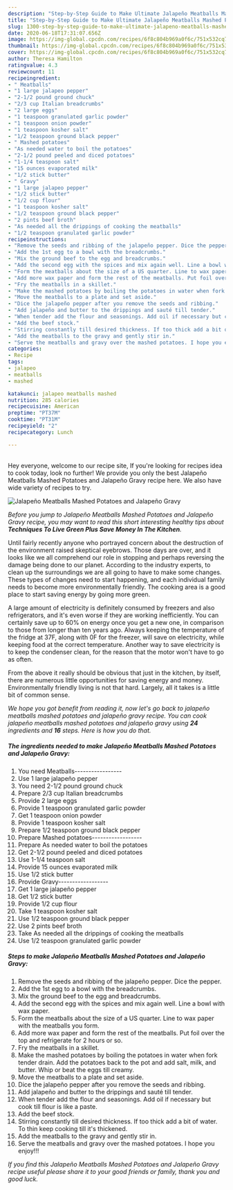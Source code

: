 ```yaml
---
description: "Step-by-Step Guide to Make Ultimate Jalapeño Meatballs Mashed Potatoes and Jalapeño Gravy"
title: "Step-by-Step Guide to Make Ultimate Jalapeño Meatballs Mashed Potatoes and Jalapeño Gravy"
slug: 1300-step-by-step-guide-to-make-ultimate-jalapeno-meatballs-mashed-potatoes-and-jalapeno-gravy
date: 2020-06-18T17:31:07.656Z
image: https://img-global.cpcdn.com/recipes/6f8c804b969a0f6c/751x532cq70/jalapeno-meatballs-mashed-potatoes-and-jalapeno-gravy-recipe-main-photo.jpg
thumbnail: https://img-global.cpcdn.com/recipes/6f8c804b969a0f6c/751x532cq70/jalapeno-meatballs-mashed-potatoes-and-jalapeno-gravy-recipe-main-photo.jpg
cover: https://img-global.cpcdn.com/recipes/6f8c804b969a0f6c/751x532cq70/jalapeno-meatballs-mashed-potatoes-and-jalapeno-gravy-recipe-main-photo.jpg
author: Theresa Hamilton
ratingvalue: 4.3
reviewcount: 11
recipeingredient:
- " Meatballs"
- "1 large jalapeo pepper"
- "2-1/2 pound ground chuck"
- "2/3 cup Italian breadcrumbs"
- "2 large eggs"
- "1 teaspoon granulated garlic powder"
- "1 teaspoon onion powder"
- "1 teaspoon kosher salt"
- "1/2 teaspoon ground black pepper"
- " Mashed potatoes"
- "As needed water to boil the potatoes"
- "2-1/2 pound peeled and diced potatoes"
- "1-1/4 teaspoon salt"
- "15 ounces evaporated milk"
- "1/2 stick butter"
- " Gravy"
- "1 large jalapeo pepper"
- "1/2 stick butter"
- "1/2 cup flour"
- "1 teaspoon kosher salt"
- "1/2 teaspoon ground black pepper"
- "2 pints beef broth"
- "As needed all the drippings of cooking the meatballs"
- "1/2 teaspoon granulated garlic powder"
recipeinstructions:
- "Remove the seeds and ribbing of the jalapeño pepper. Dice the pepper."
- "Add the 1st egg to a bowl with the breadcrumbs."
- "Mix the ground beef to the egg and breadcrumbs."
- "Add the second egg with the spices and mix again well. Line a bowl with wax paper."
- "Form the meatballs about the size of a US quarter. Line to wax paper with the meatballs you form."
- "Add more wax paper and form the rest of the meatballs. Put foil over the top and refrigerate for 2 hours or so."
- "Fry the meatballs in a skillet."
- "Make the mashed potatoes by boiling the potatoes in water when fork tender drain. Add the potatoes back to the pot and add salt, milk, and butter. Whip or beat the eggs till creamy."
- "Move the meatballs to a plate and set aside."
- "Dice the jalapeño pepper after you remove the seeds and ribbing."
- "Add jalapeño and butter to the drippings and sauté till tender."
- "When tender add the flour and seasonings. Add oil if necessary but cook till flour is like a paste."
- "Add the beef stock."
- "Stirring constantly till desired thickness. If too thick add a bit of water. To thin keep cooking till it&#39;s thickened."
- "Add the meatballs to the gravy and gently stir in."
- "Serve the meatballs and gravy over the mashed potatoes. I hope you enjoy!!!"
categories:
- Recipe
tags:
- jalapeo
- meatballs
- mashed

katakunci: jalapeo meatballs mashed 
nutrition: 285 calories
recipecuisine: American
preptime: "PT37M"
cooktime: "PT31M"
recipeyield: "2"
recipecategory: Lunch

---
```

<br>
Hey everyone, welcome to our recipe site, If you're looking for recipes idea to cook today, look no further! We provide you only the best Jalapeño Meatballs Mashed Potatoes and Jalapeño Gravy recipe here. We also have wide variety of recipes to try.
<br>


![Jalapeño Meatballs Mashed Potatoes and Jalapeño Gravy](https://img-global.cpcdn.com/recipes/6f8c804b969a0f6c/751x532cq70/jalapeno-meatballs-mashed-potatoes-and-jalapeno-gravy-recipe-main-photo.jpg)

<i>Before you jump to Jalapeño Meatballs Mashed Potatoes and Jalapeño Gravy recipe, you may want to read this short interesting healthy tips about 
<strong>Techniques To Live Green Plus Save Money In The Kitchen</strong>.</i>
</br>

Until fairly recently anyone who portrayed concern about the destruction of the environment raised skeptical eyebrows. Those days are over, and it looks like we all comprehend our role in stopping and perhaps reversing the damage being done to our planet. According to the industry experts, to clean up the surroundings we are all going to have to make some changes. These types of changes need to start happening, and each individual family needs to become more environmentally friendly. The cooking area is a good place to start saving energy by going more green.

A large amount of electricity is definitely consumed by freezers and also refrigerators, and it's even worse if they are working inefficiently. You can certainly save up to 60% on energy once you get a new one, in comparison to those from longer than ten years ago. Always keeping the temperature of the fridge at 37F, along with 0F for the freezer, will save on electricity, while keeping food at the correct temperature. Another way to save electricity is to keep the condenser clean, for the reason that the motor won't have to go as often.

From the above it really should be obvious that just in the kitchen, by itself, there are numerous little opportunities for saving energy and money. Environmentally friendly living is not that hard. Largely, all it takes is a little bit of common sense.


<i>We hope you got benefit from reading it, now let's go back to jalapeño meatballs mashed potatoes and jalapeño gravy recipe. You can cook jalapeño meatballs mashed potatoes and jalapeño gravy using <strong>24</strong> ingredients and <strong>16</strong> steps. Here is how you do that.
</i>

##### The ingredients needed to make Jalapeño Meatballs Mashed Potatoes and Jalapeño Gravy:

1. You need  Meatballs-----------------
1. Use 1 large jalapeño pepper
1. You need 2-1/2 pound ground chuck
1. Prepare 2/3 cup Italian breadcrumbs
1. Provide 2 large eggs
1. Provide 1 teaspoon granulated garlic powder
1. Get 1 teaspoon onion powder
1. Provide 1 teaspoon kosher salt
1. Prepare 1/2 teaspoon ground black pepper
1. Prepare  Mashed potatoes------------------
1. Prepare As needed water to boil the potatoes
1. Get 2-1/2 pound peeled and diced potatoes
1. Use 1-1/4 teaspoon salt
1. Provide 15 ounces evaporated milk
1. Use 1/2 stick butter
1. Provide  Gravy------------------
1. Get 1 large jalapeño pepper
1. Get 1/2 stick butter
1. Provide 1/2 cup flour
1. Take 1 teaspoon kosher salt
1. Use 1/2 teaspoon ground black pepper
1. Use 2 pints beef broth
1. Take As needed all the drippings of cooking the meatballs
1. Use 1/2 teaspoon granulated garlic powder


##### Steps to make Jalapeño Meatballs Mashed Potatoes and Jalapeño Gravy:

1. Remove the seeds and ribbing of the jalapeño pepper. Dice the pepper.
1. Add the 1st egg to a bowl with the breadcrumbs.
1. Mix the ground beef to the egg and breadcrumbs.
1. Add the second egg with the spices and mix again well. Line a bowl with wax paper.
1. Form the meatballs about the size of a US quarter. Line to wax paper with the meatballs you form.
1. Add more wax paper and form the rest of the meatballs. Put foil over the top and refrigerate for 2 hours or so.
1. Fry the meatballs in a skillet.
1. Make the mashed potatoes by boiling the potatoes in water when fork tender drain. Add the potatoes back to the pot and add salt, milk, and butter. Whip or beat the eggs till creamy.
1. Move the meatballs to a plate and set aside.
1. Dice the jalapeño pepper after you remove the seeds and ribbing.
1. Add jalapeño and butter to the drippings and sauté till tender.
1. When tender add the flour and seasonings. Add oil if necessary but cook till flour is like a paste.
1. Add the beef stock.
1. Stirring constantly till desired thickness. If too thick add a bit of water. To thin keep cooking till it&#39;s thickened.
1. Add the meatballs to the gravy and gently stir in.
1. Serve the meatballs and gravy over the mashed potatoes. I hope you enjoy!!!


<i>If you find this Jalapeño Meatballs Mashed Potatoes and Jalapeño Gravy recipe useful please share it to your good friends or family, thank you and good luck.</i>
